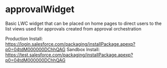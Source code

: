 # approvalWidget

Basic LWC widget that can be placed on home pages to direct users to the list views used for approvals created from approval orchestration

Production Install: https://login.salesforce.com/packaging/installPackage.apexp?p0=04tdM000000DChhQAG
Sandbox Install: https://test.salesforce.com/packaging/installPackage.apexp?p0=04tdM000000DChhQAG
